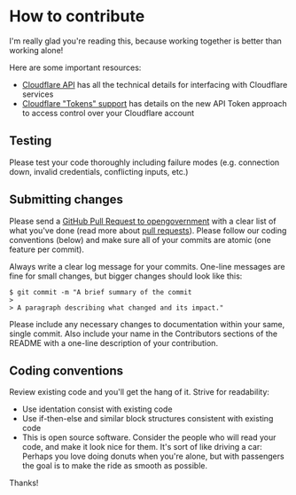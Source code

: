 # How to contribute

I'm really glad you're reading this, because working together is better than working alone!

Here are some important resources:

  * [Cloudflare API](http://opengovernment.org/pages/developer) has all the technical details for interfacing with Cloudflare services
  * [Cloudflare "Tokens" support](https://support.cloudflare.com/hc/en-us/articles/200167836-Managing-API-Tokens-and-Keys) has details on the new API Token approach to access control over your Cloudflare account

## Testing

Please test your code thoroughly including failure modes (e.g. connection down, invalid credentials, conflicting inputs, etc.)

## Submitting changes

Please send a [GitHub Pull Request to opengovernment](https://github.com/opengovernment/opengovernment/pull/new/master) with a clear list of what you've done (read more about [pull requests](http://help.github.com/pull-requests/)). Please follow our coding conventions (below) and make sure all of your commits are atomic (one feature per commit).

Always write a clear log message for your commits. One-line messages are fine for small changes, but bigger changes should look like this:

    $ git commit -m "A brief summary of the commit
    > 
    > A paragraph describing what changed and its impact."

Please include any necessary changes to documentation within your same, single commit. Also include your name in the Contributors sections of the README with a one-line description of your contribution.

## Coding conventions

Review existing code and you'll get the hang of it. Strive for readability:

  * Use identation consist with existing code
  * Use if-then-else and similar block structures consistent with existing code
  * This is open source software. Consider the people who will read your code, and make it look nice for them. It's sort of like driving a car: Perhaps you love doing donuts when you're alone, but with passengers the goal is to make the ride as smooth as possible.

Thanks!
